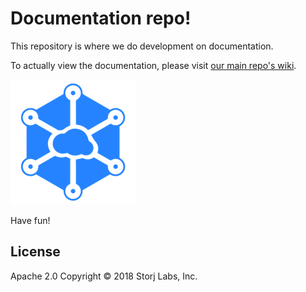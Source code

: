 # Documentation repo!

This repository is where we do development on documentation.

To actually view the documentation, please visit 
[our main repo's wiki](https://github.com/storj/storj/wiki).

![logo](assets/logo.png)

Have fun!

## License

Apache 2.0 Copyright © 2018 Storj Labs, Inc.
